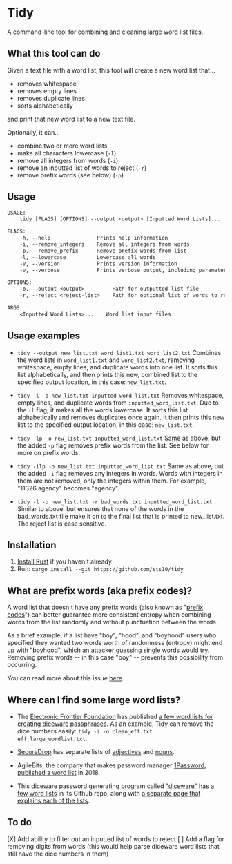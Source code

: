 # Tidy

A command-line tool for combining and cleaning large word list files. 

## What this tool can do

Given a text file with a word list, this tool will create a new word list that...
- removes whitespace
- removes empty lines
- removes duplicate lines
- sorts alphabetically

and print that new word list to a new text file.

Optionally, it can...
- combine two or more word lists
- make all characters lowercase (`-l`)
- remove all integers from words (`-i`)
- remove an inputted list of words to reject (`-r`)
- remove prefix words (see below) (`-p`)

## Usage
```txt
USAGE:
    tidy [FLAGS] [OPTIONS] --output <output> [Inputted Word Lists]...

FLAGS:
    -h, --help               Prints help information
    -i, --remove_integers    Remove all integers from words
    -p, --remove_prefix      Remove prefix words from list
    -l, --lowercase          Lowercase all words
    -V, --version            Prints version information
    -v, --verbose            Prints verbose output, including parameters as received

OPTIONS:
    -o, --output <output>         Path for outputted list file
    -r, --reject <reject-list>    Path for optional list of words to reject

ARGS:
    <Inputted Word Lists>...    Word list input files
```

## Usage examples

- `tidy --output new_list.txt word_list1.txt word_list2.txt` Combines the word lists in `word_list1.txt` and `word_list2.txt`, removing whitespace, empty lines, and duplicate words into one list. It sorts this list alphabetically, and then prints this new, combined list to the specified output location, in this case: `new_list.txt`.

- `tidy -l -o new_list.txt inputted_word_list.txt` Removes whitespace, empty lines, and duplicate words from `inputted_word_list.txt`. Due to the `-l` flag, it makes all the words lowercase. It sorts this list alphabetically and removes duplicates once again. It then prints this new list to the specified output location, in this case: `new_list.txt`.

- `tidy -lp -o new_list.txt inputted_word_list.txt` Same as above, but the added `-p` flag removes prefix words from the list. See below for more on prefix words.

- `tidy -ilp -o new_list.txt inputted_word_list.txt` Same as above, but the added `-i` flag removes any integers in words. Words with integers in them are not removed, only the integers within them. For example, "11326	agency" becomes "agency". 

- `tidy -l -o new_list.txt -r bad_words.txt inputted_word_list.txt` Similar to above, but ensures that none of the words in the bad_words.txt file make it on to the final list that is printed to new_list.txt. The reject list is case sensitive.

## Installation

1. [Install Rust](https://www.rust-lang.org/tools/install) if you haven't already
2. Run: `cargo install --git https://github.com/sts10/tidy`

## What are prefix words (aka prefix codes)? 

A word list that doesn't have any prefix words (also known as "[prefix codes](https://en.wikipedia.org/wiki/Prefix_code)") can better guarantee more consistent entropy when combining words from the list randomly and without punctuation between the words. 

As a brief example, if a list have "boy", "hood", and "boyhood" users who specified they wanted two words worth of randomness (entropy) might end up with "boyhood", which an attacker guessing single words would try. Removing prefix words -- in this case "boy" -- prevents this possibility from occurring.

You can read more about this issue [here](https://github.com/ulif/diceware#id3).

## Where can I find some large word lists?

- The [Electronic Frontier Foundation](https://www.eff.org/) has published [a few word lists for creating diceware passphrases](https://www.eff.org/deeplinks/2016/07/new-wordlists-random-passphrases). As an example, Tidy can remove the dice numbers easily: `tidy -i -o clean_eff.txt eff_large_wordlist.txt`.

- [SecureDrop](https://github.com/freedomofpress/securedrop/) has separate lists of [adjectives](https://github.com/freedomofpress/securedrop/blob/develop/securedrop/dictionaries/adjectives.txt) and [nouns](https://github.com/freedomofpress/securedrop/blob/develop/securedrop/dictionaries/nouns.txt).

- AgileBits, the company that makes password manager [1Password](https://1password.com/), [published a word list](https://github.com/agilebits/crackme/blob/master/doc/AgileWords.txt) in 2018.

- This diceware password generating program called ["diceware"](https://github.com/ulif/diceware) has [a few word lists](https://github.com/ulif/diceware/tree/master/diceware/wordlists) in its Github repo, along with [a separate page that explains each of the lists](https://github.com/ulif/diceware/blob/master/docs/wordlists.rst).

## To do

[X] Add ability to filter out an inputted list of words to reject
[ ] Add a flag for removing digits from words (this would help parse diceware word lists that still have the dice numbers in them)
